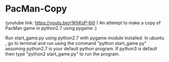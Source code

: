 # PacMan-Copy 
(youtube link: https://youtu.be/r1KhKsP-6i0 )
An attempt to make a copy of PacMan game in python2.7 using pygame :)

Run start_game.py using python2.7 with pygame module installed.
In ubuntu , go to terminal and run using the command "python start_game.py" assuming python2.7 is your default python program.
If python3 is default then type "python2 start_game.py" to run the program.

